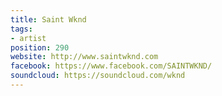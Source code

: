 ```yaml
---
title: Saint Wknd
tags:
- artist
position: 290
website: http://www.saintwknd.com
facebook: https://www.facebook.com/SAINTWKND/
soundcloud: https://soundcloud.com/wknd
---
```


